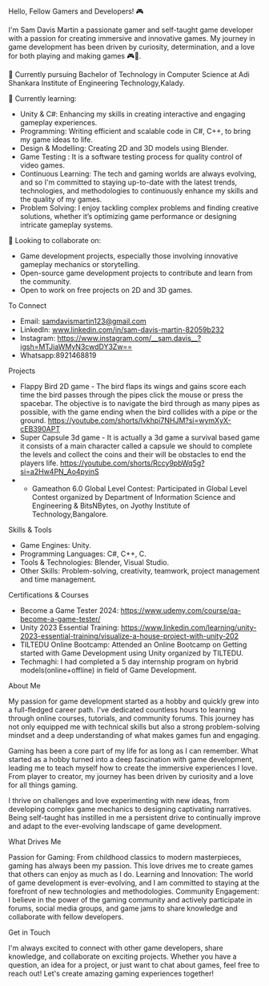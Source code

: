 Hello, Fellow Gamers and Developers! 🎮

I'm Sam Davis Martin a passionate gamer and self-taught game developer with a passion for creating immersive and innovative games. My journey in game development has been driven by curiosity, determination, and a love for both playing and making games 🎮👾.

🔭 Currently pursuing Bachelor of Technology in Computer Science at Adi Shankara Institute of Engineering Technology,Kalady.

🌱 Currently learning:
- Unity & C#: Enhancing my skills in creating interactive and engaging gameplay experiences.
- Programming: Writing efficient and scalable code in C#, C++, to bring my game ideas to life.
- Design & Modelling: Creating 2D and 3D models using Blender.
- Game Testing : It is a software testing process for quality control of video games.
- Continuous Learning: The tech and gaming worlds are always evolving, and so I'm committed to staying up-to-date with the latest trends, technologies, and methodologies to continuously enhance my skills and the quality of my games.
- Problem Solving: I enjoy tackling complex problems and finding creative solutions, whether it’s optimizing game performance or designing intricate gameplay systems.
  
👯 Looking to collaborate on: 
- Game development projects, especially those involving innovative gameplay mechanics or storytelling.
- Open-source game development projects to contribute and learn from the community.
- Open to work on free projects on 2D and 3D games.

To Connect 
- Email: samdavismartin123@gmail.com
- LinkedIn: www.linkedin.com/in/sam-davis-martin-82059b232
- Instagram: https://www.instagram.com/__sam.davis__?igsh=MTJiaWMyN3cwdDY3Zw==
- Whatsapp:8921468819

Projects
- Flappy Bird 2D game - The bird flaps its wings and gains score each time the bird passes through the pipes click the mouse or press the spacebar. The objective is to navigate the bird through as many pipes as possible, with the game ending when the bird collides with a pipe or the ground.
https://youtube.com/shorts/lvkhpi7NHJM?si=wymXyX-cEB390APT
- Super Capsule 3d game - It is actually a 3d game a survival based game it consists of a main character called a capsule we should to complete the levels and collect the coins and their will be obstacles to end the players life. https://youtube.com/shorts/Rccy9pbWq5g?si=a2Hw4PN_Ao4pyinS
- - Gameathon 6.0 Global Level Contest: Participated in Global Level Contest organized by Department of Information Science and Engineering & BitsNBytes, on Jyothy Institute of Technology,Bangalore.

 Skills & Tools
 - Game Engines: Unity.
 - Programming Languages: C#, C++, C.
 - Tools & Technologies: Blender, Visual Studio.
 - Other Skills: Problem-solving, creativity, teamwork, project management and time management.

 Certifications & Courses
- Become a Game Tester 2024: https://www.udemy.com/course/qa-become-a-game-tester/
- Unity 2023 Essential Training: https://www.linkedin.com/learning/unity-2023-essential-training/visualize-a-house-project-with-unity-202
- TILTEDU Online Bootcamp: Attended an Online Bootcamp on Getting started with Game Development using Unity organized by TILTEDU.
- Techmaghi: I had completed a 5 day internship program on hybrid models(online+offline) in field of Game Development.


About Me
 
My passion for game development started as a hobby and quickly grew into a full-fledged career path. I've dedicated countless hours to learning through online courses, tutorials, and community forums. This journey has not only equipped me with technical skills but also a strong problem-solving mindset and a deep understanding of what makes games fun and engaging.

Gaming has been a core part of my life for as long as I can remember. What started as a hobby turned into a deep fascination with game development, leading me to teach myself how to create the immersive experiences I love. From player to creator, my journey has been driven by curiosity and a love for all things gaming.

I thrive on challenges and love experimenting with new ideas, from developing complex game mechanics to designing captivating narratives. Being self-taught has instilled in me a persistent drive to continually improve and adapt to the ever-evolving landscape of game development.


What Drives Me


Passion for Gaming: From childhood classics to modern masterpieces, gaming has always been my passion. This love drives me to create games that others can enjoy as much as I do.
Learning and Innovation: The world of game development is ever-evolving, and I am committed to staying at the forefront of new technologies and methodologies.
Community Engagement: I believe in the power of the gaming community and actively participate in forums, social media groups, and game jams to share knowledge and collaborate with fellow developers.


Get in Touch
 
I'm always excited to connect with other game developers, share knowledge, and collaborate on exciting projects. Whether you have a question, an idea for a project, or just want to chat about games, feel free to reach out!
Let's create amazing gaming experiences together!

